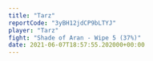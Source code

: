 ```yaml
---
title: "Tarz"
reportCode: "3yBH12jdCP9bLTYJ"
player: "Tarz"
fight: "Shade of Aran - Wipe 5 (37%)"
date: 2021-06-07T18:57:55.202000+00:00
---
```

